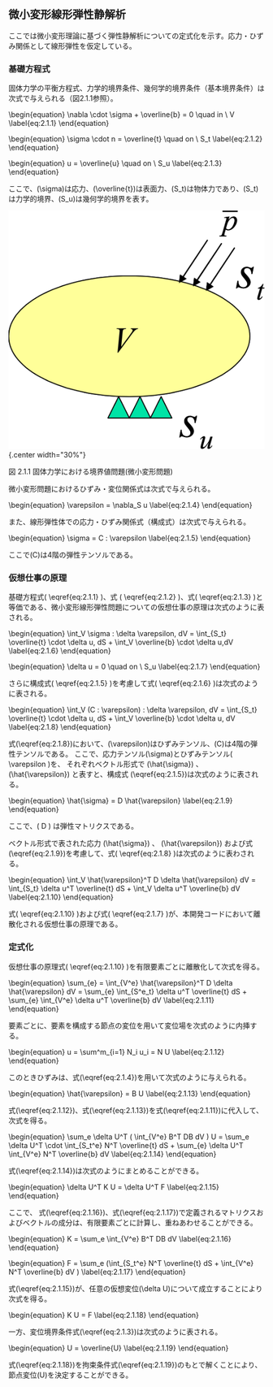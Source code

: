 
## 微小変形線形弾性静解析

ここでは微小変形理論に基づく弾性静解析についての定式化を示す。応力・ひずみ関係として線形弾性を仮定している。

### 基礎方程式

固体力学の平衡方程式、力学的境界条件、幾何学的境界条件（基本境界条件）は次式で与えられる（図2.1.1参照）。

\begin{equation}
\nabla \cdot \sigma + \overline{b} = 0 \quad in \ V
\label{eq:2.1.1}
\end{equation}

\begin{equation}
\sigma \cdot n = \overline{t} \quad on \ S_t
\label{eq:2.1.2}
\end{equation}

\begin{equation}
u = \overline{u} \quad on \ S_u
\label{eq:2.1.3}
\end{equation}

ここで、\(\sigma\)は応力、\(\overline{t}\)は表面力、\(S_t\)は物体力であり、\(S_t\)は力学的境界、\(S_u\)は幾何学的境界を表す。

![固体力学における境界値問題(微小変形問題)](media/theory01_01.png){.center width="30%"}

図 2.1.1 固体力学における境界値問題(微小変形問題)

微小変形問題におけるひずみ・変位関係式は次式で与えられる。

\begin{equation}
\varepsilon = \nabla_S u
\label{eq:2.1.4}
\end{equation}

また、線形弾性体での応力・ひずみ関係式（構成式）は次式で与えられる。

\begin{equation}
\sigma = C : \varepsilon
\label{eq:2.1.5}
\end{equation}

ここで\(C\)は4階の弾性テンソルである。

### 仮想仕事の原理

基礎方程式\( \eqref{eq:2.1.1} \)、式 \( \eqref{eq:2.1.2} \)、式\( \eqref{eq:2.1.3} \)と等価である、微小変形線形弾性問題についての仮想仕事の原理は次式のように表される。

\begin{equation}
\int_V \sigma : \delta \varepsilon\, dV = \int_{S_t} \overline{t} \cdot \delta u\, dS + \int_V \overline{b} \cdot \delta u\,dV
\label{eq:2.1.6}
\end{equation}

\begin{equation}
\delta u = 0 \quad on \ S_u
\label{eq:2.1.7}
\end{equation}

さらに構成式\( \eqref{eq:2.1.5} \)を考慮して式\( \eqref{eq:2.1.6} \)は次式のように表される。

\begin{equation}
\int_V (C : \varepsilon) : \delta \varepsilon\, dV = \int_{S_t} \overline{t} \cdot \delta u\, dS + \int_V \overline{b} \cdot \delta u\, dV
\label{eq:2.1.8}
\end{equation}

式\(\eqref{eq:2.1.8}\)において、\(\varepsilon\)はひずみテンソル、\(C\)は4階の弾性テンソルである。
ここで、応力テンソル\(\sigma\)とひずみテンソル\( \varepsilon \)を、
それぞれベクトル形式で \(\hat{\sigma}\) 、 \(\hat{\varepsilon}\) と表すと、構成式 \(\eqref{eq:2.1.5}\)は次式のように表される。

\begin{equation}
\hat{\sigma} = D \hat{\varepsilon}
\label{eq:2.1.9}
\end{equation}

ここで、\( D \) は弾性マトリクスである。

ベクトル形式で表された応力 \(\hat{\sigma}\) 、 \(\hat{\varepsilon}\) および式 \(\eqref{eq:2.1.9}\)を考慮して、式\( \eqref{eq:2.1.8} \)は次式のように表わされる。

\begin{equation}
\int_V \hat{\varepsilon}^T D \delta \hat{\varepsilon} dV = \int_{S_t}
\delta u^T \overline{t} dS + \int_V \delta u^T \overline{b} dV
\label{eq:2.1.10}
\end{equation}

式\( \eqref{eq:2.1.10} \)および式\( \eqref{eq:2.1.7} \)が、本開発コードにおいて離散化される仮想仕事の原理である。

### 定式化

仮想仕事の原理式\( \eqref{eq:2.1.10} \)を有限要素ごとに離散化して次式を得る。

\begin{equation}
\sum_{e} = \int_{V^e} \hat{\varepsilon}^T D \delta \hat{\varepsilon} dV = \sum_{e} \int_{S^e_t}
\delta u^T \overline{t} dS + \sum_{e} \int_{V^e} \delta u^T \overline{b} dV
\label{eq:2.1.11}
\end{equation}

要素ごとに、要素を構成する節点の変位を用いて変位場を次式のように内挿する。

\begin{equation}
u = \sum^m_{i=1} N_i u_i = N U
\label{eq:2.1.12}
\end{equation}

このときひずみは、式\(\eqref{eq:2.1.4}\)を用いて次式のように与えられる。

\begin{equation}
\hat{\varepsilon} = B U
\label{eq:2.1.13}
\end{equation}

式\(\eqref{eq:2.1.12}\)、式\(\eqref{eq:2.1.13}\)を式\(\eqref{eq:2.1.11}\)に代入して、次式を得る。

\begin{equation}
\sum_e \delta U^T ( \int_{V^e} B^T DB dV )
U = \sum_e \delta U^T \cdot \int_{S_t^e}
N^T \overline{t} dS + \sum_{e} \delta U^T \int_{V^e} N^T
\overline{b} dV
\label{eq:2.1.14}
\end{equation}

式\(\eqref{eq:2.1.14}\)は次式のようにまとめることができる。

\begin{equation}
\delta U^T K U = \delta U^T F
\label{eq:2.1.15}
\end{equation}

ここで、
式\(\eqref{eq:2.1.16}\)、式\(\eqref{eq:2.1.17}\)で定義されるマトリクスおよびベクトルの成分は、有限要素ごとに計算し、重ねあわせることができる。

\begin{equation}
K = \sum_e \int_{V^e} B^T DB dV
\label{eq:2.1.16}
\end{equation}

\begin{equation}
F = \sum_e (\int_{S_t^e} N^T \overline{t} dS + \int_{V^e} N^T \overline{b} dV )
\label{eq:2.1.17}
\end{equation}

式\(\eqref{eq:2.1.15}\)が、任意の仮想変位\(\delta U\)について成立することにより次式を得る。

\begin{equation}
K U = F
\label{eq:2.1.18}
\end{equation}

一方、変位境界条件式\(\eqref{eq:2.1.3}\)は次式のように表される。

\begin{equation}
U = \overline{U}
\label{eq:2.1.19}
\end{equation}

式\(\eqref{eq:2.1.18}\)を拘束条件式\(\eqref{eq:2.1.19}\)のもとで解くことにより、節点変位\(U\)を決定することができる。


